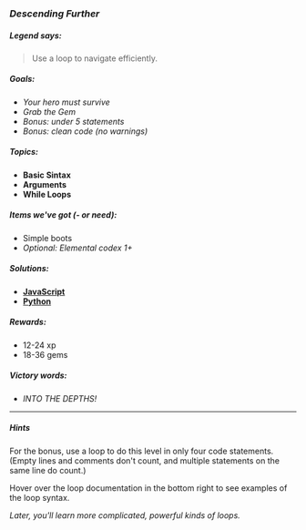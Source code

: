 ### _Descending Further_

##### _Legend says:_
> Use a loop to navigate efficiently.

##### _Goals:_
+ _Your hero must survive_
+ _Grab the Gem_
+ _Bonus: under 5 statements_
+ _Bonus: clean code (no warnings)_

##### _Topics:_
+ **Basic Sintax**
+ **Arguments**
+ **While Loops**

##### _Items we've got (- or need):_
+ Simple boots
+ _Optional: Elemental codex 1+_

##### _Solutions:_
+ **[JavaScript](descendingFurther.js)**
+ **[Python](descending_further.py)**

##### _Rewards:_
+ 12-24 xp
+ 18-36 gems

##### _Victory words:_
+ _INTO THE DEPTHS!_

___

##### _Hints_

For the bonus, use a loop to do this level in only four code statements. (Empty lines and comments don't count, and multiple statements on the same line do count.)

Hover over the loop documentation in the bottom right to see examples of the loop syntax.

_Later, you'll learn more complicated, powerful kinds of loops._
